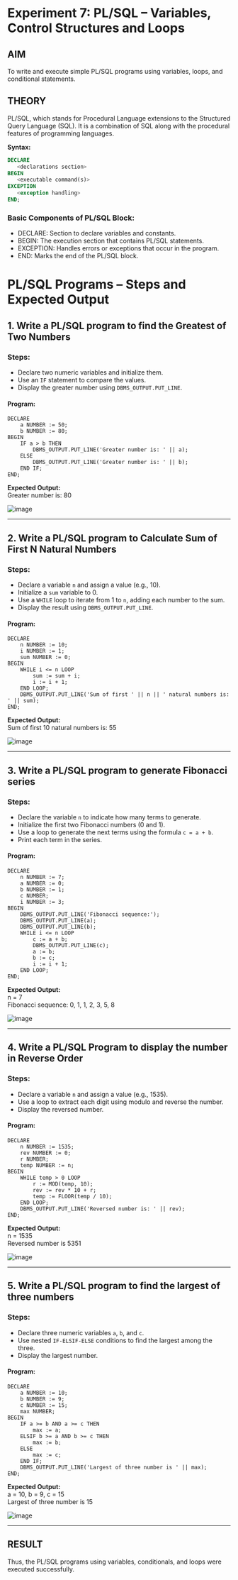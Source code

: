 # Experiment 7: PL/SQL – Variables, Control Structures and Loops

## AIM
To write and execute simple PL/SQL programs using variables, loops, and conditional statements.


## THEORY

PL/SQL, which stands for Procedural Language extensions to the Structured Query Language (SQL). It is a combination of SQL along with the procedural features of programming languages.

**Syntax:**
```sql
DECLARE 
   <declarations section> 
BEGIN 
   <executable command(s)>
EXCEPTION 
   <exception handling> 
END;
```

### Basic Components of PL/SQL Block:
- DECLARE: Section to declare variables and constants.
- BEGIN: The execution section that contains PL/SQL statements.
- EXCEPTION: Handles errors or exceptions that occur in the program.
- END: Marks the end of the PL/SQL block.

# PL/SQL Programs – Steps and Expected Output

## 1. Write a PL/SQL program to find the Greatest of Two Numbers

### Steps:
- Declare two numeric variables and initialize them.
- Use an `IF` statement to compare the values.
- Display the greater number using `DBMS_OUTPUT.PUT_LINE`.

#### Program:

```
DECLARE
    a NUMBER := 50;
    b NUMBER := 80;
BEGIN
    IF a > b THEN
        DBMS_OUTPUT.PUT_LINE('Greater number is: ' || a);
    ELSE
        DBMS_OUTPUT.PUT_LINE('Greater number is: ' || b);
    END IF;
END;
```


**Expected Output:**  
Greater number is: 80

![image](https://github.com/user-attachments/assets/3e7acf0f-9f9b-4e5e-8cdc-45c032d2d79e)


---

## 2. Write a PL/SQL program to Calculate Sum of First N Natural Numbers

### Steps:
- Declare a variable `n` and assign a value (e.g., 10).
- Initialize a `sum` variable to 0.
- Use a `WHILE` loop to iterate from 1 to `n`, adding each number to the sum.
- Display the result using `DBMS_OUTPUT.PUT_LINE`.


#### Program:
```
DECLARE
    n NUMBER := 10;
    i NUMBER := 1;
    sum NUMBER := 0;
BEGIN
    WHILE i <= n LOOP
        sum := sum + i;
        i := i + 1;
    END LOOP;
    DBMS_OUTPUT.PUT_LINE('Sum of first ' || n || ' natural numbers is: ' || sum);
END;
```


**Expected Output:**  
Sum of first 10 natural numbers is: 55

![image](https://github.com/user-attachments/assets/d4b0195c-bd79-4e53-a7a2-b3b693735898)


---

## 3. Write a PL/SQL program to generate Fibonacci series

### Steps:
- Declare the variable `n` to indicate how many terms to generate.
- Initialize the first two Fibonacci numbers (0 and 1).
- Use a loop to generate the next terms using the formula `c = a + b`.
- Print each term in the series.

#### Program:
```
DECLARE
    n NUMBER := 7;
    a NUMBER := 0;
    b NUMBER := 1;
    c NUMBER;
    i NUMBER := 3;
BEGIN
    DBMS_OUTPUT.PUT_LINE('Fibonacci sequence:');
    DBMS_OUTPUT.PUT_LINE(a);
    DBMS_OUTPUT.PUT_LINE(b);
    WHILE i <= n LOOP
        c := a + b;
        DBMS_OUTPUT.PUT_LINE(c);
        a := b;
        b := c;
        i := i + 1;
    END LOOP;
END;
```

**Expected Output:**  
n = 7  
Fibonacci sequence: 0, 1, 1, 2, 3, 5, 8

![image](https://github.com/user-attachments/assets/8b4ed150-a98b-4703-8aaf-54486c65a6d7)


---

## 4. Write a PL/SQL Program to display the number in Reverse Order

### Steps:
- Declare a variable `n` and assign a value (e.g., 1535).
- Use a loop to extract each digit using modulo and reverse the number.
- Display the reversed number.

#### Program:
```
DECLARE
    n NUMBER := 1535;
    rev NUMBER := 0;
    r NUMBER;
    temp NUMBER := n;
BEGIN
    WHILE temp > 0 LOOP
        r := MOD(temp, 10);
        rev := rev * 10 + r;
        temp := FLOOR(temp / 10);
    END LOOP;
    DBMS_OUTPUT.PUT_LINE('Reversed number is: ' || rev);
END;
```

**Expected Output:**  
n = 1535  
Reversed number is 5351

![image](https://github.com/user-attachments/assets/3f4c9704-2b77-447f-bf62-64cdcf057530)


---

## 5. Write a PL/SQL program to find the largest of three numbers

### Steps:
- Declare three numeric variables `a`, `b`, and `c`.
- Use nested `IF-ELSIF-ELSE` conditions to find the largest among the three.
- Display the largest number.

#### Program:
```
DECLARE
    a NUMBER := 10;
    b NUMBER := 9;
    c NUMBER := 15;
    max NUMBER;
BEGIN
    IF a >= b AND a >= c THEN
        max := a;
    ELSIF b >= a AND b >= c THEN
        max := b;
    ELSE
        max := c;
    END IF;
    DBMS_OUTPUT.PUT_LINE('Largest of three number is ' || max);
END;
```



**Expected Output:**  
a = 10, b = 9, c = 15  
Largest of three number is 15

![image](https://github.com/user-attachments/assets/3ec97cec-07ca-4ed8-8185-d46f53e6afbb)


---
## RESULT
Thus, the PL/SQL programs using variables, conditionals, and loops were executed successfully.
